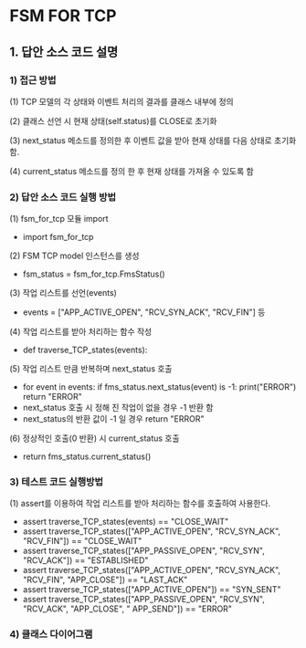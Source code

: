 # FSM FOR TCP
## 1. 답안 소스 코드 설명
### 1) 접근 방법
 (1) TCP 모델의 각 상태와 이벤트 처리의 결과를 클래스 내부에 정의
 
 (2) 클래스 선언 시 현재 상태(self.status)를 CLOSE로 초기화
 
 (3) next_status 메소드를 정의한 후 이벤트 값을 받아 현재 상태를 다음 상태로 초기화 함.
 
 (4) current_status 메소드를 정의 한 후 현재 상태를 가져올 수 있도록 함
 
### 2) 답안 소스 코드 실행 방법
 (1) fsm_for_tcp 모듈 import 
   - import fsm_for_tcp
   
 (2) FSM TCP model 인스턴스를 생성
   - fsm_status = fsm_for_tcp.FmsStatus()
   
 (3) 작업 리스트를 선언(events)
   - events = ["APP_ACTIVE_OPEN", "RCV_SYN_ACK", "RCV_FIN"] 등
   
 (4) 작업 리스트를 받아 처리하는 함수 작성
   - def traverse_TCP_states(events):
   
 (5) 작업 리스트 만큼 반복하며 next_status 호출
   - for event in events:
        if fms_status.next_status(event) is -1:
            print("ERROR")
            return "ERROR"
   - next_status 호출 시 정해 진 작업이 없을 경우 -1 반환 함
   - next_status의 반환 값이 -1 일 경우 return "ERROR"
   
 (6) 정상적인 호출(0 반환) 시 current_status 호출
   - return fms_status.current_status() 
   
### 3) 테스트 코드 실행방법 
 (1) assert를 이용하여 작업 리스트를 받아 처리하는 함수를 호출하여 사용한다.
   - assert traverse_TCP_states(events) == "CLOSE_WAIT"
   - assert traverse_TCP_states(["APP_ACTIVE_OPEN", "RCV_SYN_ACK", "RCV_FIN"]) == "CLOSE_WAIT"
   - assert traverse_TCP_states(["APP_PASSIVE_OPEN", "RCV_SYN", "RCV_ACK"]) == "ESTABLISHED"
   - assert traverse_TCP_states(["APP_ACTIVE_OPEN", "RCV_SYN_ACK", "RCV_FIN", "APP_CLOSE"]) == "LAST_ACK"
   - assert traverse_TCP_states(["APP_ACTIVE_OPEN"]) == "SYN_SENT"
   - assert traverse_TCP_states(["APP_PASSIVE_OPEN", "RCV_SYN", "RCV_ACK", "APP_CLOSE", " APP_SEND"]) == "ERROR"
   
### 4) 클래스 다이어그램


